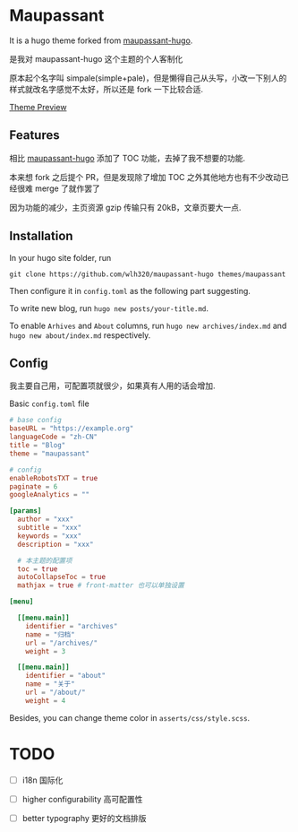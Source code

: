 # Maupassant

It is a hugo theme forked from [maupassant-hugo](https://github.com/rujews/maupassant-hugo).

是我对 maupassant-hugo 这个主题的个人客制化

原本起个名字叫 simpale(simple+pale)，但是懒得自己从头写，小改一下别人的样式就改名字感觉不太好，所以还是 fork 一下比较合适.

[Theme Preview](https://blog.zilch40.wang)

## Features

相比 [maupassant-hugo](https://github.com/rujews/maupassant-hugo) 添加了 TOC 功能，去掉了我不想要的功能.

本来想 fork 之后提个 PR，但是发现除了增加 TOC 之外其他地方也有不少改动已经很难 merge 了就作罢了

因为功能的减少，主页资源 gzip 传输只有 20kB，文章页要大一点.

## Installation

In your hugo site folder, run

```
git clone https://github.com/wlh320/maupassant-hugo themes/maupassant
```

Then configure it in `config.toml` as the following part suggesting.

To write new blog, run `hugo new posts/your-title.md`.

To enable `Arhives` and `About` columns, run `hugo new archives/index.md` and `hugo new about/index.md` respectively.

## Config

我主要自己用，可配置项就很少，如果真有人用的话会增加.

Basic `config.toml` file

```toml
# base config
baseURL = "https://example.org"
languageCode = "zh-CN"
title = "Blog"
theme = "maupassant"

# config
enableRobotsTXT = true
paginate = 6
googleAnalytics = ""

[params]
  author = "xxx"
  subtitle = "xxx"
  keywords = "xxx"
  description = "xxx"

  # 本主题的配置项
  toc = true
  autoCollapseToc = true
  mathjax = true # front-matter 也可以单独设置

[menu]

  [[menu.main]]
    identifier = "archives"
    name = "归档"
    url = "/archives/"
    weight = 3

  [[menu.main]]
    identifier = "about"
    name = "关于"
    url = "/about/"
    weight = 4
```

Besides, you can change theme color in `asserts/css/style.scss`.

# TODO

- [ ] i18n 国际化
- [ ] higher configurability 高可配置性
- [ ] better typography 更好的文档排版

